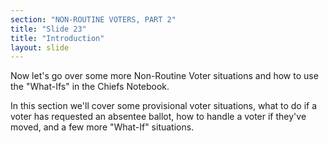 ```yaml
---
section: "NON-ROUTINE VOTERS, PART 2"
title: "Slide 23"
title: "Introduction"
layout: slide
---
```


Now let's go over some more Non-Routine Voter situations and how to use the "What-Ifs" in the Chiefs Notebook.

In this section we'll cover some provisional voter situations, what to do if a voter has requested an absentee ballot, how to handle a voter if they've moved, and a few more "What-If" situations.